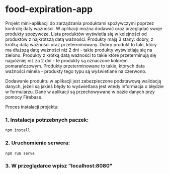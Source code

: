 # food-expiration-app

Projekt mini-aplikacji do zarządzania produktami spożywczymi poprzez kontrolę daty ważności. W aplikacji można dodawać oraz przeglądać swoje produkty spożywcze. Lista produktów wyświetla się w kolejności od produktów z najkrótszą datą ważności. Produkty mają 3 stany: dobry, z krótką datą ważności oraz przeterminowany. Dobry produkt to taki, który ma dłuższą datę ważności niż 2 dni - takie produkty wyświetlają się na zielono. Produkty z krótką datą ważności to takie które przeterminują się najpóźniej niż za 2 dni - te produkty są oznaczone kolorem pomarańczowym. Produkty przeterminowane to takie, których data ważności mineła - produkty tego typu są wyświetlane na czerwono.

Dodawanie produktu w aplikacji jest zabezpieczone podstawową walidacją danych, jeżeli są jakieś błędy to wyświetlana jest wtedy informacja o błędzie w formularzu.
Dane w aplikacji są przechowywane w bazie danych przy pomocy Firebase.

Proces instalacji projektu:

### 1. Instalacja potrzebnych paczek:
```
npm install
```
### 2. Uruchomienie serwera:
```
npm run serve
```
### 3. W przeglądarce wpisz "localhost:8080"
